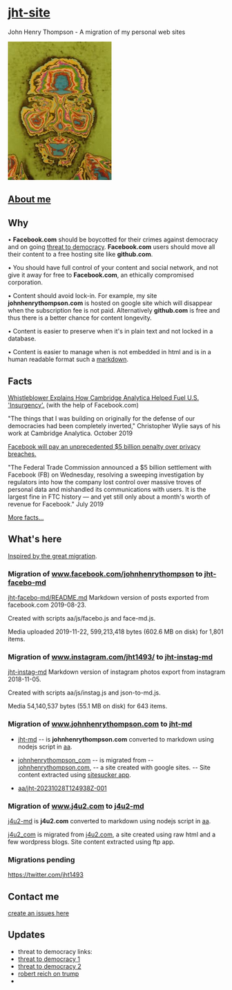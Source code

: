 # [jht-site](https://github.com/jht1493/jht-site.git)

John Henry Thompson - A migration of my personal web sites

[![](aa/media/colorized-jht_height=320&width=240.jpg)](aa/media/colorized-jht_height=320&width=240.jpg)

## [About me](jht-md/README.md)

## Why

• **Facebook.com** should be boycotted for their crimes against democracy and on going
[threat to democracy](https://www.kqed.org/news/11782019/mark-zuckerberg-offers-a-choice-the-facebook-way-or-the-china-way).
**Facebook.com** users should move all their content to a free hosting site like **github.com**.

• You should have full control of your content and social network, and not give it away for free to **Facebook.com**, an ethically compromised corporation.

• Content should avoid lock-in. For example, my site **johnhenrythompson.com** is hosted on google site which will disappear when the subscription fee is not paid. Alternatively **github.com** is free and thus there is a better chance for content longevity.

• Content is easier to preserve when it's in plain text and not locked in a database.

• Content is easier to manage when is not embedded in html and is in a human readable format such a [markdown](https://daringfireball.net/projects/markdown/).

## Facts

[Whistleblower Explains How Cambridge Analytica Helped Fuel U.S. 'Insurgency'.](https://www.npr.org/2019/10/08/768216311/whistleblower-explains-how-cambridge-analytica-helped-fuel-u-s-insurgency) (with the help of Facebook.com)

"The things that I was building on originally for the defense of our democracies had been completely inverted," Christopher Wylie says of his work at Cambridge Analytica.
October 2019

[Facebook will pay an unprecedented \$5 billion penalty over privacy breaches.](https://www.cnn.com/2019/07/24/tech/facebook-ftc-settlement/index.html)

"The Federal Trade Commission announced a \$5 billion settlement with Facebook (FB) on Wednesday, resolving a sweeping investigation by regulators into how the company lost control over massive troves of personal data and mishandled its communications with users. It is the largest fine in FTC history — and yet still only about a month's worth of revenue for Facebook."
July 2019

[More facts...](facts.md)

## What's here

[Inspired by the great migration](<https://en.wikipedia.org/wiki/Great_Migration_(African_American)>).

### Migration of www.facebook.com/johnhenrythompson to [jht-facebo-md](jht-facebo-md/README.md)

[jht-facebo-md/README.md](jht-facebo-md/README.md) Markdown version of posts exported from facebook.com 2019-08-23.

Created with scripts aa/js/facebo.js and face-md.js.

Media uploaded 2019-11-22, 599,213,418 bytes (602.6 MB on disk) for 1,801 items.

### Migration of www.instagram.com/jht1493/ to [jht-instag-md](jht-instag-md/README.md)

[jht-instag-md](jht-instag-md/README.md) Markdown version of instagram photos export from instagram 2018-11-05.

Created with scripts aa/js/instag.js and json-to-md.js.

Media 54,140,537 bytes (55.1 MB on disk) for 643 items.

### Migration of www.johnhenrythompson.com to [jht-md](jht-md/README.md)

- [jht-md](jht-md/README.md)
  -- is **johnhenrythompson.com** converted to markdown using nodejs script in [aa](aa).

- [johnhenrythompson_com](aa/johnhenrythompson_com)
  -- is migrated from
  -- [johnhenrythompson.com](http://www.johnhenrythompson.com),
  -- a site created with google sites.
  -- Site content extracted using [sitesucker app](https://ricks-apps.com/osx/sitesucker/).

- [aa/jht-20231028T124938Z-001](aa/jht-20231028T124938Z-001)

### Migration of www.j4u2.com to [j4u2-md](j4u2-md/jht/index.md)

[j4u2-md](j4u2-md) is **j4u2.com** converted to markdown using nodejs script in [aa](aa).

[j4u2_com](aa/j4u2_com) is migrated from [j4u2.com](http://j4u2.com), a site created using raw html and a few wordpress blogs. Site content extracted using ftp app.

### Migrations pending

https://twitter.com/jht1493

## Contact me

<!-- [@jht1493](https://twitter.com/jht1493) -->

[create an issues here](https://github.com/jht1493/jht-site/issues)

## Updates

- threat to democracy links:
- [threat to democracy 1](https://www.npr.org/2019/10/23/772075523/mark-zuckerberg-offers-a-choice-the-facebook-way-or-the-china-way)
- [threat to democracy 2](https://www.kqed.org/news/11782019/mark-zuckerberg-offers-a-choice-the-facebook-way-or-the-china-way)
- [robert reich on trump](https://open.substack.com/pub/robertreich/p/how-trump-is-seeking-to-destroy-the)
-
